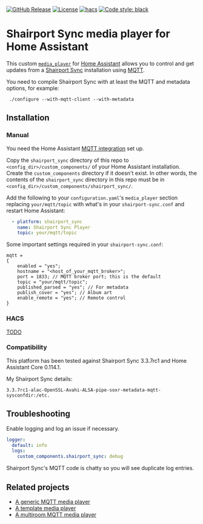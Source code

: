 [![GitHub Release][releases-shield]][releases]
[![License][license-shield]](LICENSE)
[![hacs][hacs-shield]][hacs]
[![Code style: black][black-shield]](black)

# Shairport Sync media player for Home Assistant

This custom [`media_player`](https://www.home-assistant.io/integrations/media_player/)
for [Home Assistant](https://home-assistant.io/) allows you to control and get
updates from a [Shairport Sync](https://github.com/mikebrady/shairport-sync/)
installation using [MQTT](https://mqtt.org/).

You need to compile Shairport Sync with at least the MQTT and metadata options,
for example:

```
 ./configure --with-mqtt-client --with-metadata
```

## Installation

### Manual

You need the Home Assistant
[MQTT integration](https://www.home-assistant.io/integrations/mqtt/) set up.

Copy the `shairport_sync` directory of this repo to
`<config_dir>/custom_components/` of your Home Assistant
installation. Create the `custom_components` directory if it doesn't exist. In other
words, the contents of the `shairport_sync` directory in this repo must be in
`<config_dir>/custom_components/shairport_sync/`.

Add the following to your `configuration.yaml`'s `media_player` section
replacing `your/mqtt/topic` with what's in your `shairport-sync.conf` and restart
Home Assistant:

```yaml
  - platform: shairport_sync
    name: Shairport Sync Player
    topic: your/mqtt/topic
```

Some important settings required in your `shairport-sync.conf`:

```
mqtt =
{
    enabled = "yes";
    hostname = "<host_of_your_mqtt_broker>";
    port = 1833; // MQTT broker port; this is the default
    topic = "your/mqtt/topic";
    published_parsed = "yes"; // For metadata
    publish_cover = "yes"; // Album art
    enable_remote = "yes"; // Remote control
}
```

### HACS
[TODO](https://hacs.xyz/)

### Compatibility
This platform has been tested against Shairport Sync 3.3.7rc1 and Home Assistant Core
0.114.1.

My Shairport Sync details:
```
3.3.7rc1-alac-OpenSSL-Avahi-ALSA-pipe-soxr-metadata-mqtt-sysconfdir:/etc.
```

## Troubleshooting

Enable logging and log an issue if necessary.

```yaml
logger:
  default: info
  logs:
    custom_components.shairport_sync: debug
```

Shairport Sync's MQTT code is chatty so you will see duplicate log entries.

## Related projects

- [A generic MQTT media player](https://github.com/TroyFernandes/hass-mqtt-mediaplayer)
- [A template media player](https://github.com/Sennevds/media_player.template)
- [A multiroom MQTT media player](https://github.com/jonaseickhoff/hass-multiroom-mqtt-mediaplayer)

<!---->

[hacs]: https://github.com/custom-components/hacs
[hacs-shield]: https://img.shields.io/badge/HACS-Default-orange.svg
[license-shield]: https://img.shields.io/github/license/parautenbach/hass-shairport-sync.svg
[releases]: https://github.com/parautenbach/hass-shairport-sync/releases
[releases-shield]: https://img.shields.io/github/v/release/parautenbach/hass-shairport-sync
[black]: https://github.com/psf/black
[black-shield]: https://img.shields.io/badge/code%20style-black-000000.svg
